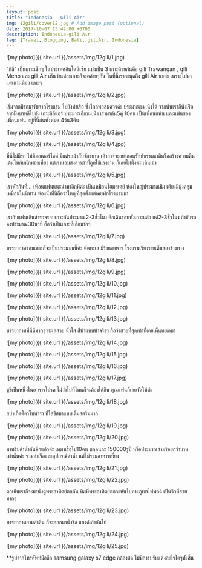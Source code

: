 ```yaml
---
layout: post
title: "Indonesia - Gili Air"
img: 12gili/cover12.jpg # Add image post (optional)
date: 2017-10-07 13:42:00 +0700
description: Indonesia-gili Air
tag: [Travel, Blogging, Bali, giliAir, Indonesia]
---
```


![my photo]({{ site.url }}/assets/img/12gili/1.jpg)

 “กิลี” เป็นเกาะเล็กๆ  ในประเทศอินโดนีเซีย แบ่งเป็น 3 เกาะด้วยกันคือ gili Trawangan , gili Meno และ gili Air เห็นว่าแต่ละเกาะก็จะคล้ายๆกัน ในที่นี้เราจะพูดถึง gili Air นะค่ะ เพราะไปมาแค่เกาะเดียว แหะๆ

![my photo]({{ site.url }}/assets/img/12gili/2.jpg)

เริ่มจากมีรถมารับจากโรงแรม ไปยังท่าเรือ ซึ่งไกลพอสมควรค่ะ ประมาณชม.นึงได้
จากนั้นเราก็นั่งเรือจากฝั่งบาหลีไปยัง เกาะกิลี่แอร์ ประมาณอีกชม.นึง เรามากัน5คู่ 10คน เป็นเพื่อนแฟน และแฟนของเพื่อนแฟน อยู่ที่นี่กันทั้งหมด 4วัน3คืน


![my photo]({{ site.url }}/assets/img/12gili/3.jpg)

![my photo]({{ site.url }}/assets/img/12gili/4.jpg)

ที่นี่ไม่มีรถ ไม่มีมอเตอร์ไซต์ มีแต่รถม้ากับจักรยาน เค้าอาจจะอยากอนุรักษ์ธรรมชาติหรือสร้างความตื่นเต้นให้กับนักท่องเที่ยว แต่เราแอบสงสารม้าที่ถูกใช้แรงงาน ก็เลยไม่นั่งค่ะ เดินเอา

![my photo]({{ site.url }}/assets/img/12gili/5.jpg)

เราพักกันที่… เพื่อนแฟนแนะนำมาอีกทีค่ะ
เป็นเหมือนโฮมสเตย์ ห้องใหญ่ประมาณนึง เตียงมีมุ้งคลุมเหมือนในนิทาน ห้องน้ำที่นี่ถือว่าใหญ่ที่สุดตั้งแต่เคยพักโรงแรมมา


![my photo]({{ site.url }}/assets/img/12gili/6.jpg)

เรากับแฟนเดินสำรวจรอบเกาะกันประมาณ2-3ชั่วโมง  คือเดินรอบทั้งเกาะแล้ว  แค่2-3ชั่วโมง ถ้าขับรถคงประมาณ30นาที ถือว่าเป็นเกาะที่เล็กมากๆ

![my photo]({{ site.url }}/assets/img/12gili/7.jpg)

บรรยากาศรอบเกาะก็จะเป็นประมาณนี้ค่ะ ติดทะเล มีร้านอาหาร โรงแรมเรียงรายเต็มสองข้างทาง

![my photo]({{ site.url }}/assets/img/12gili/8.jpg)

![my photo]({{ site.url }}/assets/img/12gili/9.jpg)

![my photo]({{ site.url }}/assets/img/12gili/10.jpg)

![my photo]({{ site.url }}/assets/img/12gili/11.jpg)

![my photo]({{ site.url }}/assets/img/12gili/12.jpg)

![my photo]({{ site.url }}/assets/img/12gili/13.jpg)

บรรยากาศที่นี่ดีมากๆ ทะเลสวย น้ำใส สีฟ้าแบบฟ้าจริงๆ ถือว่าสวยที่สุดเท่าที่เคยเห็นทะเลมา

![my photo]({{ site.url }}/assets/img/12gili/14.jpg)

![my photo]({{ site.url }}/assets/img/12gili/15.jpg)

![my photo]({{ site.url }}/assets/img/12gili/16.jpg)

![my photo]({{ site.url }}/assets/img/12gili/17.jpg)

ซูชิเป็นหนึ่งในอาหารโปรด ไม่ว่าไปที่ไหนก็จะต้องได้กิน คุณแฟนก็เลยจัดให้ค่ะ

![my photo]({{ site.url }}/assets/img/12gili/18.jpg)

สปาเก็ตตี้คาโบนาร่า ที่ใส่ชีสมาแบบเต็มสตรีมมาก

![my photo]({{ site.url }}/assets/img/12gili/19.jpg)

![my photo]({{ site.url }}/assets/img/12gili/20.jpg)

มาทริปดำน้ำกันอีกแล้วค่ะ เหมาเรือไป10คน ตกคนละ 150000รูปี หรือประมาณสามร้อยกว่าบาทเท่านั้นค่ะ รวมค่าเรือและอุปกรณ์ดำน้ำ แต่ไม่รวมอาหารเที่ยง

![my photo]({{ site.url }}/assets/img/12gili/21.jpg)

![my photo]({{ site.url }}/assets/img/12gili/22.jpg)

ตกเย็นเราก็จะมานั่งดูพระอาทิตย์ตกกัน ทิศที่พระอาทิตย์ตกจะหันไปทางภูเขาไฟพอดี เป็นวิวที่สวยมากๆ

![my photo]({{ site.url }}/assets/img/12gili/23.jpg)

บรรยากาศยามค่ำคืน ก็จะออกมานั่งชิล แฮงค์เอ้ากันไป

![my photo]({{ site.url }}/assets/img/12gili/24.jpg)

![my photo]({{ site.url }}/assets/img/12gili/25.jpg)


**รูปจากโทรศัพท์มือถือ samsung galaxy s7 edge กล้องสด ไม่มีการปรับแต่งอะไรใดๆทั้งสิ้น
